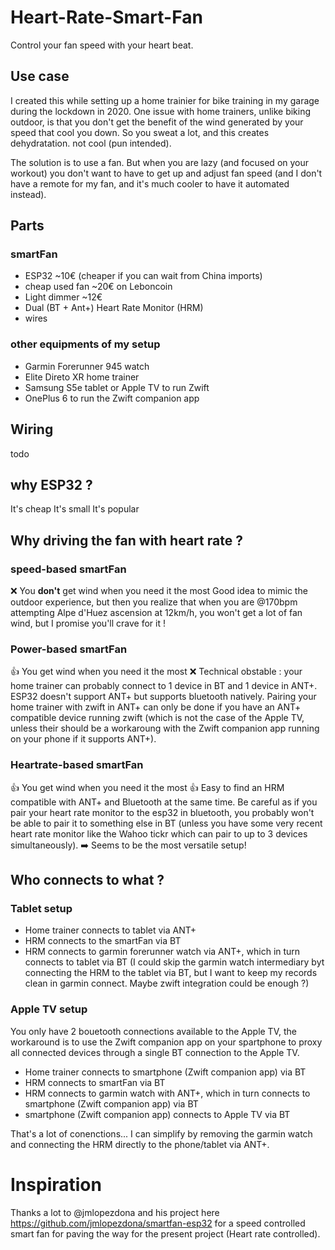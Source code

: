 # Heart-Rate-Smart-Fan

Control your fan speed with your heart beat.

## Use case

I created this while setting up a home trainier for bike training in my garage during the lockdown in 2020. One issue with home trainers, unlike biking outdoor, is that you don't get the benefit of the wind generated by your speed that cool you down. So you sweat a lot, and this creates dehydratation. not cool (pun intended). 

The solution is to use a fan. But when you are lazy (and focused on your workout) you don't want to have to get up and adjust fan speed (and  I don't have a remote for my fan, and it's much cooler to have it automated instead). 

## Parts 

### smartFan

- ESP32 ~10€ (cheaper if you can wait from China imports)
- cheap used fan ~20€ on Leboncoin
- Light dimmer ~12€
- Dual (BT + Ant+) Heart Rate Monitor (HRM)
- wires

### other equipments of my setup

- Garmin Forerunner 945 watch
- Elite Direto XR home trainer
- Samsung S5e tablet or Apple TV to run Zwift
- OnePlus 6 to run the Zwift companion app

## Wiring 
todo


## why ESP32 ? 

It's cheap
It's small
It's popular


## Why driving the fan with heart rate ? 

### speed-based smartFan 
❌ You **don't** get wind when you need it the most
Good idea to mimic the outdoor experience, but then you realize that when you are @170bpm attempting Alpe d'Huez ascension at 12km/h, you won't get a lot of fan wind, but I promise you'll crave for it !

### Power-based smartFan 
👍 You get wind when you need it the most
❌ Technical obstable : your home trainer can probably connect to 1 device in BT and 1 device in ANT+. ESP32 doesn't support ANT+ but supports bluetooth natively. Pairing your home trainer with zwift in ANT+ can only be done if you have an ANT+ compatible device running zwift (which is not the case of the Apple TV, unless their should be a workaroung with the Zwift companion app running on your phone if it supports ANT+). 

 
### Heartrate-based smartFan
👍 You get wind when you need it the most
👍 Easy to find an HRM compatible with ANT+ and Bluetooth at the same time. Be careful as if you pair your heart rate monitor to the esp32 in bluetooth, you probably won't be able to pair it to something else in BT (unless you have some very recent heart rate monitor like the Wahoo tickr which can pair to up to 3 devices simultaneously). 
➡️ Seems to be the most versatile setup! 

## Who connects to what ? 

### Tablet setup 

- Home trainer connects to tablet via ANT+
- HRM connects to the smartFan via BT
- HRM connects to garmin forerunner watch via ANT+, which in turn connects to tablet via BT (I could skip the garmin watch intermediary byt connecting the HRM to the tablet via BT, but I want to keep my records clean in garmin connect. Maybe zwift integration could be enough ?)

### Apple TV setup

You only have 2 bouetooth connections available to the Apple TV, the workaround is to use the Zwift companion app on your spartphone to proxy all connected devices through a single BT connection to the Apple TV.

- Home trainer connects to smartphone (Zwift companion app) via BT 
- HRM connects to smartFan via BT
- HRM connects to garmin watch with ANT+, which in turn connects to smartphone (Zwift companion app) via BT
- smartphone (Zwift companion app) connects to Apple TV via BT


That's a lot of conenctions... I can simplify by removing the garmin watch and connecting the HRM directly to the phone/tablet via ANT+.




# Inspiration 

Thanks a lot to @jmlopezdona and his project here https://github.com/jmlopezdona/smartfan-esp32 for a speed controlled smart fan for paving the way for the present project (Heart rate controlled). 


